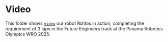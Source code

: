 Video
====
This  folder shows  [`video`](https://youtu.be/Wj5ftkw2xSQ) our robot Rizitos  in action, completing the requirement of 3 laps in the Future Engineers track at the Panama Robotics Olympics WRO 2025.
